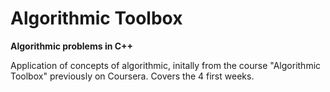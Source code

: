 # Algorithmic Toolbox
__Algorithmic problems in C++__

Application of concepts of algorithmic, initally from the course "Algorithmic Toolbox" previously on Coursera. 
Covers the 4 first weeks.

